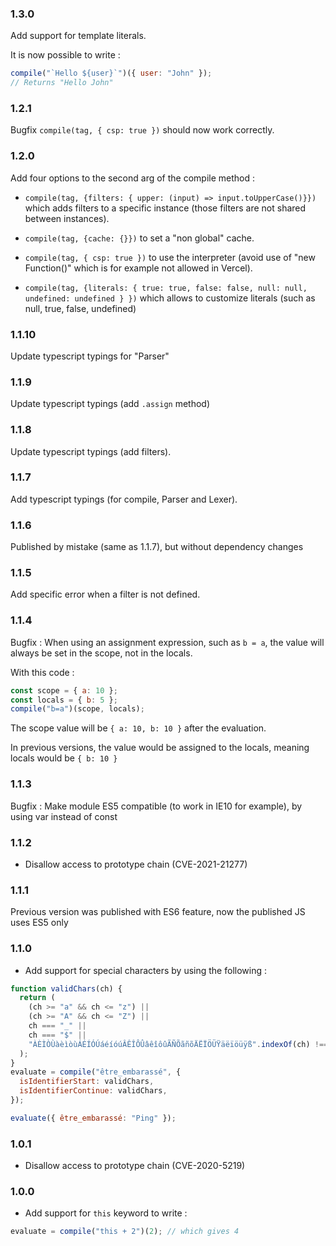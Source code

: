 ### 1.3.0

Add support for template literals.

It is now possible to write :

```js
compile("`Hello ${user}`")({ user: "John" });
// Returns "Hello John"
```

### 1.2.1

Bugfix `compile(tag, { csp: true })` should now work correctly.

### 1.2.0

Add four options to the second arg of the compile method :

- `compile(tag, {filters: { upper: (input) => input.toUpperCase()}})` which adds filters to a specific instance (those filters are not shared between instances).

- `compile(tag, {cache: {}})` to set a "non global" cache.

- `compile(tag, { csp: true })` to use the interpreter (avoid use of "new Function()" which is for example not allowed in Vercel).

- `compile(tag, {literals: { true: true, false: false, null: null, undefined: undefined } })` which allows to customize literals (such as null, true, false, undefined)

### 1.1.10

Update typescript typings for "Parser"

### 1.1.9

Update typescript typings (add `.assign` method)

### 1.1.8

Update typescript typings (add filters).

### 1.1.7

Add typescript typings (for compile, Parser and Lexer).

### 1.1.6

Published by mistake (same as 1.1.7), but without dependency changes

### 1.1.5

Add specific error when a filter is not defined.

### 1.1.4

Bugfix : When using an assignment expression, such as `b = a`, the value will always be set in the scope, not in the locals.

With this code :

```js
const scope = { a: 10 };
const locals = { b: 5 };
compile("b=a")(scope, locals);
```

The scope value will be `{ a: 10, b: 10 }` after the evaluation.

In previous versions, the value would be assigned to the locals, meaning locals would be `{ b: 10 }`

### 1.1.3

Bugfix : Make module ES5 compatible (to work in IE10 for example), by using var instead of const

### 1.1.2

- Disallow access to prototype chain (CVE-2021-21277)

### 1.1.1

Previous version was published with ES6 feature, now the published JS uses ES5 only

### 1.1.0

- Add support for special characters by using the following :

```javascript
function validChars(ch) {
  return (
    (ch >= "a" && ch <= "z") ||
    (ch >= "A" && ch <= "Z") ||
    ch === "_" ||
    ch === "$" ||
    "ÀÈÌÒÙàèìòùÁÉÍÓÚáéíóúÂÊÎÔÛâêîôûÃÑÕãñõÄËÏÖÜŸäëïöüÿß".indexOf(ch) !== -1
  );
}
evaluate = compile("être_embarassé", {
  isIdentifierStart: validChars,
  isIdentifierContinue: validChars,
});

evaluate({ être_embarassé: "Ping" });
```

### 1.0.1

- Disallow access to prototype chain (CVE-2020-5219)

### 1.0.0

- Add support for `this` keyword to write :

```javascript
evaluate = compile("this + 2")(2); // which gives 4
```
